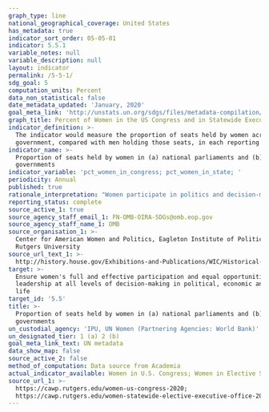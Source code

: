 ```yaml
---
graph_type: line
national_geographical_coverage: United States
has_metadata: true
indicator_sort_order: 05-05-01
indicator: 5.5.1
variable_notes: null
variable_description: null
layout: indicator
permalink: /5-5-1/
sdg_goal: 5
computation_units: Percent
data_non_statistical: false
date_metadata_updated: 'January, 2020'
goal_meta_link: 'http://unstats.un.org/sdgs/files/metadata-compilation/Metadata-Goal-5.pdf'
graph_title: Percent of Women in the US Congress and in Statewide Executive Office
indicator_definition: >-
  The indicator would measure the proportion of seats held by women across local
  government, compared with men holding those seats, in each reporting country.
indicator_name: >-
  Proportion of seats held by women in (a) national parliaments and (b) local
  governments
indicator_variable: 'pct_women_in_congress; pct_women_in_state; '
periodicity: Annual
published: true
rationale_interpretation: "Women participate in politics and decision-making at all levels, in different functions and across all spheres of government. They may participate as voters, candidates for local, regional and national elections, members of parliament or local council, heads of state and government, ministers, members of political parties, trade unions or business associations, or as electoral administrators. \nCapturing an accurate assessment of women's representation across these different forms of political participation has been difficult, however. The standard measure of women's political participation and involvement in decision-making, used to track progress for the Millennium Development Goals, was the proportion of seats held by women in national parliaments. In many respects, the existence and quality of this data has meant that other areas of political participation have not been paid sufficient attention. \nMeasuring women's participation in local government is an additional, but equally important measure of women's political participation and decision-making, because of the responsibilities of local governments and the significantly higher number of opportunities (that is seats) available to women candidates at this level. Women's entry into local politics has the potential to influence a wide range of policy decisions and local community programmes. \nHowever, the available data is limited; it is neither comprehensive across all countries, nor regularly updated. Data from the United Nations Statistical Division's 2010 edition of The World's Women, for example, show selected regional averages, with a low of 8 percent in Northern Africa to a high of 30 percent in sub-Saharan Africa. Averages across Latin America and Europe ranged from 24 to 29 percent and Asia reported averages below 20 percent. Drawing meaningful conclusions from this data is therefore difficult. \nIn 1995, the Beijing Platform for Action called on governments to accept a wider understanding of women's participation in decision-making that went beyond women in national politics. The 20-year review of the Platform, however, found that: \n\ta significant challenge for effectively monitoring progress towards gender equality is the lack of high quality and comparable data, collected over time. Many areas of statistics that are of critical importance such as ' women's participation in decision-making at all levels, including local government ' are still not produced regularly by countries. Data and statistical requirements for the post-2015 development agenda will be substantial, particularly for monitoring gender equality, women's empowerment and the human rights of women and girls in the new framework. \nA dedicated indicator on women's political participation would provide the necessary 'data mandate' to ensure this data set is more systematically collected across all countries and regularly monitored over time, allowing for both international and longitudinal comparisons."
reporting_status: complete
source_active_1: true
source_agency_staff_email_1: FN-OMB-OIRA-SDGs@omb.eop.gov
source_agency_staff_name_1: OMB
source_organisation_1: >-
  Center for American Women and Politics, Eagleton Institute of Politics,
  Rutgers University
source_url_text_1: >-
  http://history.house.gov/Exhibitions-and-Publications/WIC/Historical-Data/Women-Representatives-and-Senators-by-Congress/
target: >-
  Ensure women's full and effective participation and equal opportunities for
  leadership at all levels of decision-making in political, economic and public
  life
target_id: '5.5'
title: >-
  Proportion of seats held by women in (a) national parliaments and (b) local
  governments
un_custodial_agency: 'IPU, UN Women (Partnering Agencies: World Bank)'
un_designated_tier: 1 (a) 2 (b)
goal_meta_link_text: UN metadata
data_show_map: false
source_active_2: false
method_of_computation: Data source from Academia
actual_indicator_available: Women in U.S. Congress; Women in Elective Statewide Executive Office;
source_url_1: >-
  https://cawp.rutgers.edu/women-us-congress-2020;
  https://cawp.rutgers.edu/women-statewide-elective-executive-office-2020;
---
```

